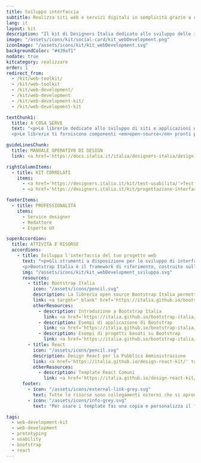 ```yaml
---
title: Sviluppo interfaccia
subtitle: Realizza siti web e servizi digitali in semplicità grazie a codice e componenti open source di sviluppo
lang: it
layout: kit
description: "Il kit di Designers Italia dedicato allo sviluppo delle interfacce web"
image: "/assets/icons/kit/social-card/kit_webDevelopment.png"
iconImage: "/assets/icons/kit/kit_webDevelopment.svg"
backgroundColor: "#439af1"
nodate: true
kitcategory: realizzare
order: 1
redirect_from:
  - /kit/web-toolkit/
  - /kit/web-toolkit
  - /kit/web-development/
  - /kit/web-development
  - /kit/web-development-kit/
  - /kit/web-development-kit

textChunk1:
  title: A COSA SERVE
  text: "<p>Le librerie dedicate allo sviluppo di siti e applicazioni web di Designers Italia sono un insieme di <strong>strumenti e codice sorgente già pronti e validati per la creazione di interfacce usabili, accessibili e consistenti.</strong></p>
  <p>Le librerie ti forniscono componenti <em>open-source</em> pronti per l’uso: ogni libreria è corredata da una documentazione tecnica completa e dettagliata che illustra come usare e personalizzare i relativi componenti. Fra le risorse del kit hai inoltre a disposizione pagine HTML di esempio da usare come punto di partenza per lo sviluppo del tuo progetto.</p>"

guideLinesChunk:
  title: MANUALE OPERATIVO DI DESIGN
  link: <a href='https://docs.italia.it/italia/designers-italia/design-linee-guida-docs/it/stabile/doc/user-interface/lo-sviluppo-di-un-interfaccia-e-i-web-kit.html' target="_blank" aria-label="Sviluppo (link esterno)">Sviluppo</a>

rightColumnItems:
  - title: KIT CORRELATI
    items:
      - <a href='https://designers.italia.it/kit/test-usabilita/'>Test usabilità</a>
      - <a href='https://designers.italia.it/kit/progettazione-interfaccia/'>Progettazione interfaccia</a>

footerItems:
  - title: PROFESSIONALITÀ
    items:
      - Service designer
      - Redattore
      - Esperto UX

superAccordion:
  title: ATTIVITÀ E RISORSE
  accordions:
    - title: Sviluppa l'interfaccia del tuo progetto web
      text: "<p>Gli strumenti a disposizione per lo sviluppo di interfacce web sono dedicate a diverse tipologie di sviluppatori ed esperienze d’uso. Ogni risorsa si compone di codice HTML, CSS e Javascript, progettati per offrirti un’esperienza creazione di siti, applicazioni web e interfacce più semplice, basata sui princìpi di composizione e riuso di componenti condivisi.</p>
      <p>Bootstrap Italia è il framework di riferimento, costruito sulla libreria Bootstrap 4 e basato sullo UI kit di Designers Italia.</p>"
      img: "/assets/icons/kit/kit_webDevelopment_sviluppa.svg"
      resources:
        - title: Bootstrap Italia
          icon: "/assets/icons/pencil.svg"
          description: La libreria open source Bootstrap Italia permette di costruire interfacce web inclusive e semplici da mantenere
          link: <a target="_blank" href='https://italia.github.io/bootstrap-italia/' aria-label="Vai alla risorsa (link esterno)" >Vai alla risorsa</a>
          otherResources:
            - description: Introduzione a Bootstrap Italia
              link: <a href='https://italia.github.io/bootstrap-italia/docs/come-iniziare/introduzione/' target="_blank" aria-label="Vai alla risorsa (link esterno)" >Vai alla risorsa</a>
            - description: Esempi di applicazione di Bootstrap
              link: <a href='https://italia.github.io/bootstrap-italia/docs/esempi/' target="_blank" aria-label="Vai agli esempi (link esterno)" >Vai agli esempi</a>
            - description: Esempi di progetti basati su Bootstrap
              link: <a href='https://italia.github.io/bootstrap-italia/docs/progetti/' target="_blank" aria-label="Vai ai progetti (link esterno)" >Vai ai progetti</a>
        - title: React
          icon: "/assets/icons/pencil.svg"
          description: Design React per la Pubblica Amministrazione
          link: <a href='https://italia.github.io/design-react-kit/' target="_blank" aria-label="Vai alla risorsa (link esterno)" >Vai alla risorsa</a>
          otherResources:
            - description: Template React Comuni
              link: <a href='https://italia.github.io/design-react-kit/?path=/story/introduzione-introduzione-kit-comuni--homepage-template' target="_blank" aria-label="Vai alla risorsa (link esterno)" >Vai alla risorsa</a>
      footer:
        - icon: "/assets/icons/external-link-grey.svg"
          text: Tutte le risorse sono collegamenti esterni che si aprono in una nuova finestra.
        - icon: "/assets/icons/info-grey.svg"
          text: "Per usare i template fai una copia e personalizza il file: trovi le istruzioni nella prima pagina della risorsa."

tags:
  - web-development-kit
  - web-development
  - prototyping
  - usability
  - bootstrap
  - react
---
```

